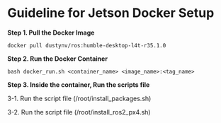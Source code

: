 # Guideline for Jetson Docker Setup

**Step 1. Pull the Docker Image**
```
docker pull dustynv/ros:humble-desktop-l4t-r35.1.0
```

**Step 2. Run the Docker Container**
```
bash docker_run.sh <container_name> <image_name>:<tag_name>
```

**Step 3. Inside the container, Run the scripts file**

3-1. Run the script file (/root/install_packages.sh)

3-2. Run the script file (/root/install_ros2_px4.sh)
